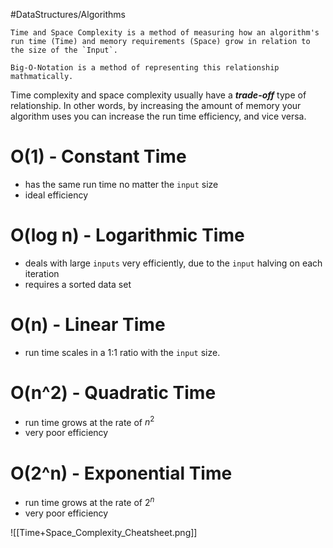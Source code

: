 #DataStructures/Algorithms 

```ad-summary
Time and Space Complexity is a method of measuring how an algorithm's run time (Time) and memory requirements (Space) grow in relation to the size of the `Input`.

Big-O-Notation is a method of representing this relationship mathmatically.
```


Time complexity and space complexity usually have a ***trade-off*** type of relationship. In other words, by increasing the amount of memory your algorithm uses you can increase the run time efficiency, and vice versa.

# O(1) - Constant Time
- has the same run time no matter the `input` size
- ideal efficiency

# O(log n) - Logarithmic Time
- deals with large `inputs` very efficiently, due to the `input` halving on each iteration
- requires a sorted data set

# O(n) - Linear Time
- run time scales in a 1:1 ratio with the `input` size.

# O(n^2) - Quadratic Time
- run time grows at the rate of $n^2$
- very poor efficiency

# O(2^n) - Exponential Time
- run time grows at the rate of $2^n$
- very poor efficiency

![[Time+Space_Complexity_Cheatsheet.png]]